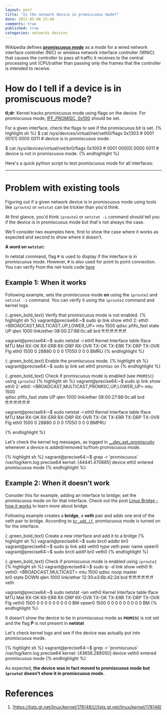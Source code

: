 ```yaml
---
layout: post
title: "Is the network device in promiscuous mode?"
date: 2017-05-08 22:40
comments: true
published: true
categories: networks devices
---
```


Wikipedia defines [**promiscuous mode**](//en.wikipedia.org/wiki/Promiscuous_mode) as a mode for a wired network interface controller (NIC) or wireless network interface controller (WNIC) that causes the controller to pass all traffic it receives to the central processing unit (CPU)rather than passing only the frames that the controller is intended to receive. 

# How do I tell if a device is in promiscuous mode? 

**tl;dr**: Kernel tracks promiscuous mode using flags on the device. For promiscuous mode, [IFF_PROMISC, 0x100](//elixir.free-electrons.com/linux/v3.10.105/source/include/uapi/linux/if.h#L39) should be set.

For a given interface, check the flags to see if the promiscuous bit is set.
{% highlight sh %}
$ cat /sys/devices/virtual/net/veth0/flags
0x1303  # 0001 001[1] 0000 0011   # device is in promiscuous mode.

$ cat /sys/devices/virtual/net/br0/flags
0x1003  # 0001 000[0] 0000 0011  # device is not in promiscuous mode.
{% endhighlight %}

Here's a quick python script to test promiscuous mode for all interfaces:

<script src="//gist.github.com/goyalankit/7ae7e967e68b1c2465646962e842ed2a.js"></script>


---

# Problem with existing tools

Figuring out if a given network device is in promiscuous mode using tools like `iproute2` or `netstat` can be trickier than you'd think. 

At first glance, you'd think `iproute2` or `netstat -i` command should tell you if the device is in promiscuous mode but that's not always the case. 

We'll consider two examples here, first to show the case where it works as expected and second to show where it doesn't. 

**A word on `netstat`:**

In netstat command, flag **`P`** is used to display if the interface is in promiscuous mode. However, **`P`** is also used for point to point connection. You can verify from the net-tools code [here](//github.com/ecki/net-tools/blob/2617bbe4499749b93317cb41b2104278295eba81/lib/interface.c#L627-L634)

## Example 1: When it works
Following example, sets the promiscuous mode **on** using the `iproute2` and `netstat -i` command. You can verify it using the `iproute2` command and kernel logs.

{:.green_bold_text}
Verify that promiscuous mode is not enabled.
{% highlight sh %}
vagrant@precise64:~$ sudo ip link show eth0
2: eth0: <BROADCAST,MULTICAST,UP,LOWER_UP> mtu 1500 
          qdisc pfifo_fast state UP qlen 1000
    link/ether 08:00:27:88:0c:a6 brd ff:ff:ff:ff:ff:ff

vagrant@precise64:~$ sudo netstat -i eth0
Kernel Interface table
Iface   MTU Met   RX-OK RX-ERR RX-DRP RX-OVR  TX-OK TX-ERR TX-DRP TX-OVR  Flg
eth0    1500 0    28880  0      0      0      17050    0      0      0   BMRU
{% endhighlight %}

{:.green_bold_text}
Enable the promiscuous mode.
{% highlight sh %}
vagrant@precise64:~$ sudo ip link set eth0 promisc on
{% endhighlight %}

{:.green_bold_text}
Check if promiscuous mode is enabled (see `PROMISC`) using `iproute2`
{% highlight sh %}
vagrant@precise64:~$ sudo ip link show eth0
2: eth0: <BROADCAST,MULTICAST,PROMISC,UP,LOWER_UP> mtu 1500 \
          qdisc pfifo_fast state UP qlen 1000
    link/ether 08:00:27:88:0c:a6 brd ff:ff:ff:ff:ff:ff

vagrant@precise64:~$ sudo netstat -i eth0
Kernel Interface table
Iface   MTU Met   RX-OK RX-ERR RX-DRP RX-OVR  TX-OK TX-ERR TX-DRP TX-OVR  Flg
eth0    1500 0    28880  0      0      0      17050    0      0      0   BMPRU

{% endhighlight %}

Let's check the kernel log messages, as logged in [__dev_set_promiscuity](//elixir.free-electrons.com/linux/v3.10.105/source/net/core/dev.c#L4531) whenever a device is added/removed to/from promiscuous mode.

{% highlight sh %}
vagrant@precise64:~$ grep -r 'promiscuous' /var/log/kern.log
precise64 kernel: [44441.470885] device eth0 entered promiscuous mode
{% endhighlight %}



## Example 2: When it doesn't work

Consider this for example, adding an interface to bridge; set the promiscuous mode on for that interface. Check out the post [Linux Bridge - how it works](//goyalankit.com/blog/linux-bridge) to learn more about bridge.

Following example creates a **bridge**, a **veth** pair and adds one end of the veth pair to bridge. According to [`br_add_if`](//elixir.free-electrons.com/linux/v3.10.105/source/net/bridge/br_if.c#L355), promiscuous mode is turned on for the interface.

{:.green_bold_text}
Create a new interface and add it to a bridge
{% highlight sh %}
vagrant@precise64:~$ sudo brctl addbr br0
vagrant@precise64:~$ sudo ip link add veth0 type veth peer name vpeer0
vagrant@precise64:~$ sudo brctl addif br0 veth0
{% endhighlight %}

{:.green_bold_text}
Check if promiscuous mode is enabled using `iproute2`
{% highlight sh %}
vagrant@precise64:~$ sudo ip -d link show veth0
9: veth0: <BROADCAST,MULTICAST> mtu 1500 qdisc noop master \
 br0 state DOWN qlen 1000
    link/ether 12:30:e3:6b:42:2d brd ff:ff:ff:ff:ff:ff
    veth

vagrant@precise64:~$ sudo netstat -ian veth0
Kernel Interface table
Iface  MTU Met RX-OK RX-ERR RX-DRP RX-OVR    TX-OK TX-ERR TX-DRP TX-OVR Flg
veth0   1500 0   0      0      0 0             0      0      0      0 BM
vpeer0  1500 0   0      0      0 0             0      0      0      0 BM
{% endhighlight %}

It doesn't show the device to be in promiscuous mode as **`PROMISC`** is not set and the flag **P** is not present in **netstat**

Let's check kernel logs and see if the device was actually put into promiscuous mode.

{% highlight sh %}
vagrant@precise64:~$ grep -r 'promiscuous' /var/log/kern.log
precise64 kernel: [43656.288050] device veth0 entered promiscuous mode
{% endhighlight %}

As expected, **the device was in fact moved to promiscuous mode but `iproute2` doesn't show it in promiscuous mode.**


# References

1. [https://lists.gt.net/linux/kernel/178148](//lists.gt.net/linux/kernel/178148)
